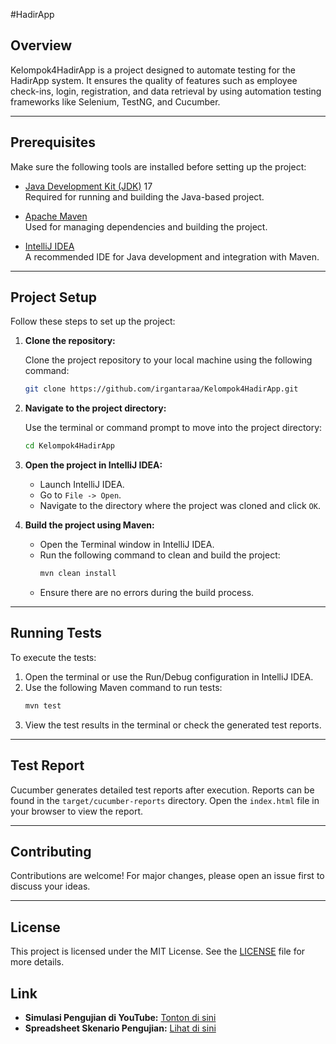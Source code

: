 #HadirApp

## Overview

Kelompok4HadirApp is a project designed to automate testing for the HadirApp system. It ensures the quality of features such as employee check-ins, login, registration, and data retrieval by using automation testing frameworks like Selenium, TestNG, and Cucumber.

---

## Prerequisites

Make sure the following tools are installed before setting up the project:

- [Java Development Kit (JDK)](https://www.oracle.com/java/technologies/javase-downloads.html) 17  
  Required for running and building the Java-based project.

- [Apache Maven](https://maven.apache.org/download.cgi)  
  Used for managing dependencies and building the project.

- [IntelliJ IDEA](https://www.jetbrains.com/idea/download/)  
  A recommended IDE for Java development and integration with Maven.

---

## Project Setup

Follow these steps to set up the project:

1. **Clone the repository:**

   Clone the project repository to your local machine using the following command:
   ```bash
   git clone https://github.com/irgantaraa/Kelompok4HadirApp.git
   ```

2. **Navigate to the project directory:**

   Use the terminal or command prompt to move into the project directory:
   ```bash
   cd Kelompok4HadirApp
   ```

3. **Open the project in IntelliJ IDEA:**

    - Launch IntelliJ IDEA.  
    - Go to `File -> Open`.  
    - Navigate to the directory where the project was cloned and click `OK`.  

4. **Build the project using Maven:**

    - Open the Terminal window in IntelliJ IDEA.  
    - Run the following command to clean and build the project:
      ```bash
      mvn clean install
      ```
    - Ensure there are no errors during the build process.

---

## Running Tests

To execute the tests:

1. Open the terminal or use the Run/Debug configuration in IntelliJ IDEA.
2. Use the following Maven command to run tests:
   ```bash
   mvn test
   ```
3. View the test results in the terminal or check the generated test reports.

---

## Test Report

Cucumber generates detailed test reports after execution. Reports can be found in the `target/cucumber-reports` directory. Open the `index.html` file in your browser to view the report.

---

## Contributing

Contributions are welcome! For major changes, please open an issue first to discuss your ideas.

---

## License

This project is licensed under the MIT License. See the [LICENSE](https://opensource.org/licenses/MIT) file for more details.

## Link
- **Simulasi Pengujian di YouTube:** [Tonton di sini](https://youtu.be/24LNUAdggus)
- **Spreadsheet Skenario Pengujian:** [Lihat di sini](https://docs.google.com/spreadsheets/d/1tdmNTWGKxZSn9nqFF60zWeyZ5ji7yuHsDutQiByJGbs/edit?gid=1510868219#gid=1510868219)
